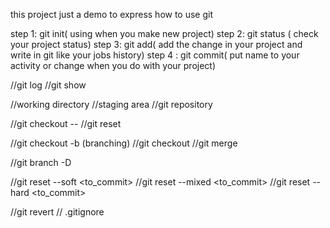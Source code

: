 this project just a demo
to express how to use git

step 1: git init( using when you make new project)
step 2: git status ( check your project status)
step 3: git add( add the change in your project and write in git like your jobs history)
step 4 : git commit( put name to your activity or change when you do with your project)


//git log
//git show

//working directory
//staging area
//git repository

//git checkout --<file>
//git reset

//git checkout -b <branch> (branching)
//git checkout <branch>
//git merge



//git branch -D <branch>



//git reset --soft <to_commit>
//git reset --mixed <to_commit>
//git reset --hard <to_commit>



//git revert <commit>
// .gitignore


